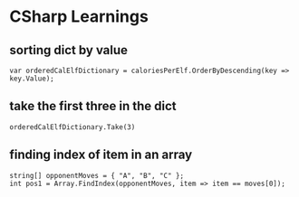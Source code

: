 # CSharp Learnings

## sorting dict by value
```
var orderedCalElfDictionary = caloriesPerElf.OrderByDescending(key => key.Value);
```

## take the first three in the dict
```
orderedCalElfDictionary.Take(3)
```

## finding index of item in an array
```
string[] opponentMoves = { "A", "B", "C" };
int pos1 = Array.FindIndex(opponentMoves, item => item == moves[0]);
```